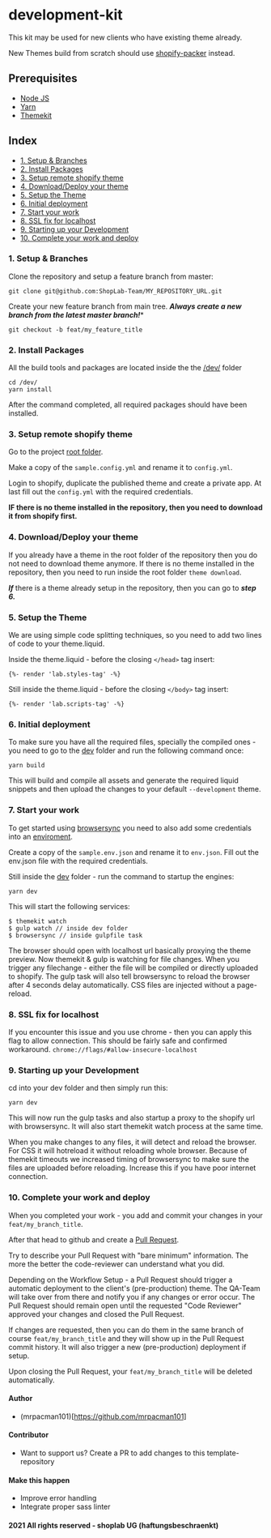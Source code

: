 # development-kit
This kit may be used for new clients who have existing theme already.

New Themes build from scratch should use [shopify-packer](https://github.com/hayes0724/shopify-packer) instead.

## Prerequisites
- [Node JS](https://nodejs.org/en/download/)
- [Yarn](https://classic.yarnpkg.com/en/docs/install)
- [Themekit](https://shopify.dev/tools/theme-kit/getting-started)

## Index
- [1. Setup & Branches](#1-setup--branches)
- [2. Install Packages](#2-install-packages)
- [3. Setup remote shopify theme](#3-setup-remote-shopify-theme)
- [4. Download/Deploy your theme](#4-downloaddeploy-your-theme)
- [5. Setup the Theme](#5-setup-the-theme)
- [6. Initial deployment](#6-initial-deployment)
- [7. Start your work](#7-start-your-work)
- [8. SSL fix for localhost](#8-ssl-fix-for-localhost)
- [9. Starting up your Development](#9-starting-up-your-development)
- [10. Complete your work and deploy](#10-complete-your-work-and-deploy)

### 1. Setup & Branches
Clone the repository and setup a feature branch from master:

`git clone git@github.com:ShopLab-Team/MY_REPOSITORY_URL.git`

Create your new feature branch from main tree.
***Always create a new branch from the latest master branch!****

`git checkout -b feat/my_feature_title`

### 2. Install Packages
All the build tools and packages are located inside the the [/dev/](dev) folder
```
cd /dev/
yarn install
```
After the command completed, all required packages should have been installed.

### 3. Setup remote shopify theme
Go to the project [root folder](/).

Make a copy of the `sample.config.yml` and rename it to `config.yml`.

Login to shopify, duplicate the published theme and create a private app. At last fill out the `config.yml` with the required credentials.

**IF there is no theme installed in the repository, then you need to download it from shopify first.**

### 4. Download/Deploy your theme
If you already have a theme in the root folder of the repository then you do not need to download theme anymore. If there is no theme installed in the repository, then you need to run inside the root folder `theme download`. 

***If*** there is a theme already setup in the repository, then you can go to ***step 6.***

### 5. Setup the Theme
We are using simple code splitting techniques, so you need to add two lines of code to your theme.liquid.

Inside the theme.liquid - before the closing `</head>` tag insert: 

`{%- render 'lab.styles-tag' -%}`

Still inside the theme.liquid - before the closing `</body>` tag insert:

`{%- render 'lab.scripts-tag' -%}`

### 6. Initial deployment
To make sure you have all the required files, specially the compiled ones - you need to go to the [dev](dev) folder and run the following command once:

`yarn build`

This will build and compile all assets and generate the required liquid snippets and then upload the changes to your default `--development` theme. 

### 7. Start your work
To get started using [browsersync](https://browsersync.io/) you need to also add some credentials into an [enviroment](dev/sample.env.json). 

Create a copy of the `sample.env.json` and rename it to `env.json`. Fill out the env.json file with the required credentials.

Still inside the [dev](dev) folder - run the command to startup the engines:

`yarn dev`

This will start the following services:
```
$ themekit watch
$ gulp watch // inside dev folder
$ browsersync // inside gulpfile task
```

The browser should open with localhost url basically proxying the theme preview. 
Now themekit & gulp is watching for file changes. When you trigger any filechange - either the file will be compiled or directly uploaded to shopify. The gulp task will also tell browsersync to reload the browser after 4 seconds delay automatically. CSS files are injected without a page-reload. 

### 8. SSL fix for localhost
If you encounter this issue and you use chrome - then you can apply this flag to allow connection. This should be fairly safe and confirmed workaround.
`chrome://flags/#allow-insecure-localhost`

### 9. Starting up your Development
cd into your dev folder and then simply run this:

```
yarn dev
```
This will now run the gulp tasks and also startup a proxy to the shopify url with browsersync.
It will also start themekit watch process at the same time. 

When you make changes to any files, it will detect and reload the browser. For CSS it will hotreload it without reloading whole browser.
Because of themekit timeouts we increased timing of browsersync to make sure the files are uploaded before reloading. Increase this if you have poor internet connection.

### 10. Complete your work and deploy
When you completed your work - you add and commit your changes in your `feat/my_branch_title`. 

After that head to github and create a [Pull Request](https://docs.github.com/en/github/collaborating-with-issues-and-pull-requests/creating-a-pull-request).

Try to describe your Pull Request with "bare minimum" information. The more the better the code-reviewer can understand what you did. 

Depending on the Workflow Setup - a Pull Request should trigger a automatic deployment to the client's (pre-production) theme. The QA-Team will take over from there and notify you if any changes or error occur. The Pull Request should remain open until the requested "Code Reviewer" approved your changes and closed the Pull Request.

If changes are requested, then you can do them in the same branch of course `feat/my_branch_title` and they will show up in the Pull Request commit history. It will also trigger a new (pre-production) deployment if setup.

Upon closing the Pull Request, your `feat/my_branch_title` will be deleted automatically. 

#### Author
- (mrpacman101)[https://github.com/mrpacman101] 
 
#### Contributor
- Want to support us? Create a PR to add changes to this template-repository
 
#### Make this happen
- Improve error handling
- Integrate proper sass linter 

#### 2021 All rights reserved - shoplab UG (haftungsbeschraenkt)
